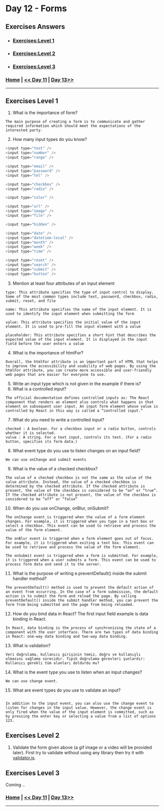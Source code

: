 # Day 12 -  Forms

## Exercises Answers

- ### [Exercises:Level 1](#exercises-level-1)
- ### [Exercises:Level 2](#exercises-level-2)
- ### [Exercises:Level 3](#exercises-level-3)

### [Home](../README.md) | [<< Day 11](./day_11.md) | [Day 13>>](./day_13.md) <hr>


## Exercises Level 1

1. What is the importance of form?
```
The main purpose of creating a form is to communicate and gather required information which should meet the expectations of the interested party.
```
2. How many input types do you know?

```js
<input type="text" />
<input type="number" />
<input type="range" />

<input type="email" />
<input type="password" />
<input type="tel" />

<input type="checkbox" />
<input type="radio" />

<input type="color" />

<input type="url" />
<input type="image" />
<input type="file" />

<input type="hidden" />

<input type="date" />
<input type="datetime-local" />
<input type="month" />
<input type="week" />
<input type="time" />

<input type="reset" />
<input type="search" />
<input type="submit" />
<input type="button" />
```
3. Mention at least four attributes of an input element
```
type: This attribute specifies the type of input control to display. Some of the most common types include text, password, checkbox, radio, 
submit, reset, and file 

name: This attribute specifies the name of the input element. It is used to identify the input element when submitting the form 

value: This attribute specifies the initial value of the input element. It is used to pre-fill the input element with a value 

placeholder: This attribute specifies a short hint that describes the expected value of the input element. It is displayed in the input field before the user enters a value 
```
4. What is the importance of htmlFor?
```
Overall, the htmlFor attribute is an important part of HTML that helps to improve the accessibility and usability of web pages. By using the htmlFor attribute, you can create more accessible and user-friendly web pages that are easier for everyone to use.
```
5. Write an input type which is not given in the example if there is?
6. What is a controlled input?
```
The official documentation defines controlled inputs as: The React component that renders an element also controls what happens in that element on subsequent user input. An input form element whose value is controlled by React in this way is called a “controlled input.”
```
7. What do you need to write a controlled input?
```
checked : A boolean. For a checkbox input or a radio button, controls whether it is selected.
value : A string. For a text input, controls its text. (For a radio button, specifies its form data.)
```
8. What event type do you use to listen changes on an input field?
```
We can use onChange and submit events
```
9. What is the value of a checked checkbox?
```
The value of a checked checkbox is not the same as the value of the value attribute. Instead, the value of a checked checkbox is determined by the checked attribute. If the checked attribute is present, the value of the checkbox is considered to be “on” or “true”. If the checked attribute is not present, the value of the checkbox is considered to be “off” or “false”
```
10. When do you use onChange, onBlur, onSubmit?
```
The onChange event is triggered when the value of a form element changes. For example, it is triggered when you type in a text box or select a checkbox. This event can be used to retrieve and process the value of the form element.

The onBlur event is triggered when a form element goes out of focus. For example, it is triggered when exiting a text box. This event can be used to retrieve and process the value of the form element.

The onSubmit event is triggered when a form is submitted. For example, it is triggered when a user submits a form. This event can be used to process form data and send it to the server.
```
11. What is the purpose of writing e.preventDefault() inside the submit handler method?
```
The preventDefault() method is used to prevent the default action of an event from occurring. In the case of a form submission, the default action is to submit the form and reload the page. By calling preventDefault() inside the submit handler method, you can prevent the form from being submitted and the page from being reloaded.
```
12. How do you bind data in React? The first input field example is data binding in React.
```
In React, data binding is the process of synchronizing the state of a component with the user interface. There are two types of data binding in React: one-way data binding and two-way data binding.
```
13. What is validation?
```
Veri doğrulama, kullanıcı girişinin temiz, doğru ve kullanışlı olmasını sağlama sürecidir. Tipik doğrulama görevleri şunlardır: Kullanıcı gerekli tüm alanları doldurdu mu?
```
14. What is the event type you use to listen when an input changes?
```
We can use change event.
```
15. What are event types do you use to validate an input?
```

In addition to the input event, you can also use the change event to listen for changes in the input value. However, the change event is only fired when the value of the input element is committed, such as by pressing the enter key or selecting a value from a list of options 123.
```

## Exercises Level 2

1. Validate the form given above (a gif image or a video will be provided later). First try to validate without using any library then try it with [validator.js](https://www.npmjs.com/package/validator).

## Exercises Level 3

Coming ..


### [Home](../README.md) | [<< Day 11](./day_11.md) | [Day 13>>](./day_13.md/) <hr>
